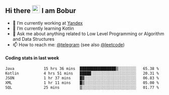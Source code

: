 ## Hi there <img src="https://media.giphy.com/media/hvRJCLFzcasrR4ia7z/giphy.gif" width="25px" height="25px"> I am Bobur

- 💼 I’m currently working at [Yandex](https://yandex.ru/)
- 🌱 I’m currently learning Kotlin
- 💬 Ask me about anything related to Low Level Programming or Algorithm and Data Structures
- 📫 How to reach me: [@telegram](https://t.me/octoant) (see also [@leetcode](https://leetcode.com/octoant/))    

#### Coding stats in last week

<!--START_SECTION:waka-->

```txt
Java             15 hrs 36 mins  ████████████████▒░░░░░░░░   65.38 %
Kotlin           4 hrs 51 mins   █████░░░░░░░░░░░░░░░░░░░░   20.31 %
JSON             1 hr 37 mins    █▓░░░░░░░░░░░░░░░░░░░░░░░   06.83 %
XML              1 hr 11 mins    █▒░░░░░░░░░░░░░░░░░░░░░░░   05.00 %
SQL              25 mins         ▒░░░░░░░░░░░░░░░░░░░░░░░░   01.77 %
```

<!--END_SECTION:waka-->
